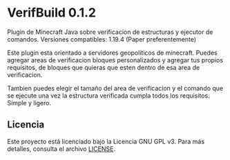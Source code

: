 # VerifBuild 0.1.2
Plugin de Minecraft Java sobre verificacion de estructuras y ejecutor de comandos. Versiones compatibles: 1.19.4 (Paper preferentemente)

Este plugin esta orientado a servidores geopoliticos de minecraft. Puedes agregar areas de verificacion bloques personalizados y agregar tus propios requisitos,
de bloques que quieras que esten dentro de esa area de verificacion.

Tambien puedes elegir el tamaño del area de verificacion y el comando que se ejecute una vez la estructura verificada cumpla todos los requisitos.
Simple y ligero.

## Licencia

Este proyecto está licenciado bajo la Licencia GNU GPL v3. Para más detalles, consulta el archivo [LICENSE](./LICENSE).
